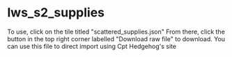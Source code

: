 # lws_s2_supplies

To use, click on the tile titled "scattered_supplies.json" 
From there, click the button in the top right corner labelled "Download raw file" to download.
You can use this file to direct import using Cpt Hedgehog's site
